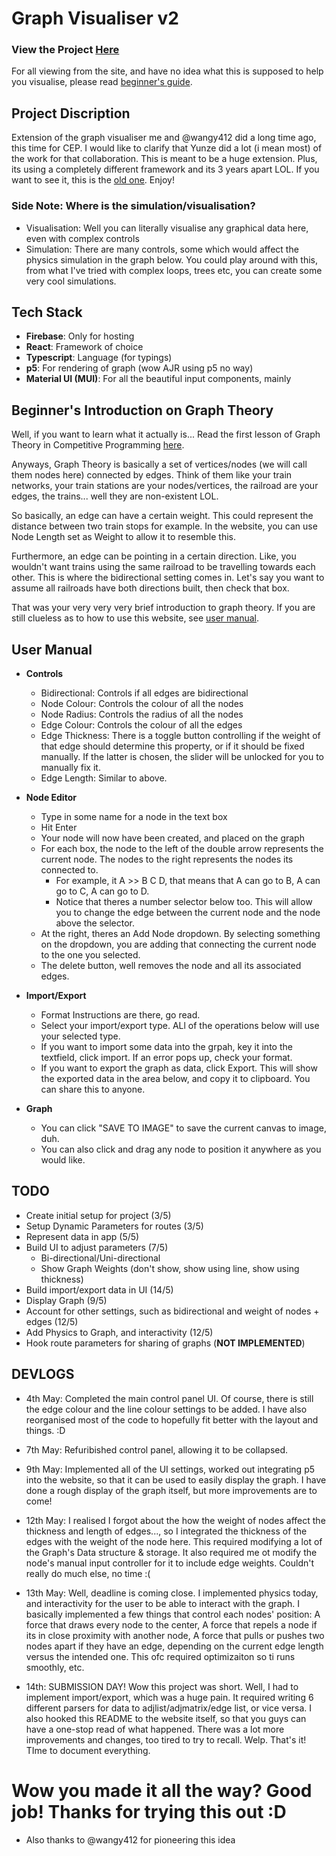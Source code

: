 # **Graph Visualiser v2**

### **View the Project [Here](https://graph-visual.web.app/)**

For all viewing from the site, and have no idea what this is supposed to help you visualise, please read [beginner's guide](#beginners-introduction-on-graph-theory).

## **Project Discription**

Extension of the graph visualiser me and @wangy412 did a long time ago, this time for CEP. I would like to clarify that Yunze did a lot (i mean most) of the work for that collaboration. This is meant to be a huge extension. Plus, its using a completely different framework and its 3 years apart LOL. If you want to see it, this is the [old one](https://ajr07.github.io/Graph-Visualiser/). Enjoy!

### **Side Note: Where is the simulation/visualisation?**

-   Visualisation: Well you can literally visualise any graphical data here, even with complex controls
-   Simulation: There are many controls, some which would affect the physics simulation in the graph below. You could play around with this, from what I've tried with complex loops, trees etc, you can create some very cool simulations.

## **Tech Stack**

-   **Firebase**: Only for hosting
-   **React**: Framework of choice
-   **Typescript**: Language (for typings)
-   **p5**: For rendering of graph (wow AJR using p5 no way)
-   **Material UI (MUI)**: For all the beautiful input components, mainly

## **Beginner's Introduction on Graph Theory**

Well, if you want to learn what it actually is... Read the first lesson of Graph Theory in Competitive Programming [here](https://docs.google.com/presentation/d/1JWnxpK5VAGoJ81ZIeWHu4zaljB0kVptnhPw_iDgjORc/edit#slide=id.ga62fe6c12e_0_178).

Anyways, Graph Theory is basically a set of vertices/nodes (we will call them nodes here) connected by edges. Think of them like your train networks, your train stations are your nodes/vertices, the railroad are your edges, the trains... well they are non-existent LOL.

So basically, an edge can have a certain weight. This could represent the distance between two train stops for example. In the website, you can use Node Length set as Weight to allow it to resemble this.

Furthermore, an edge can be pointing in a certain direction. Like, you wouldn't want trains using the same railroad to be travelling towards each other. This is where the bidirectional setting comes in. Let's say you want to assume all railroads have both directions built, then check that box.

That was your very very very brief introduction to graph theory. If you are still clueless as to how to use this website, see [user manual](#user-manual).

## **User Manual**

-   **Controls**
    -   Bidirectional: Controls if all edges are bidirectional
    -   Node Colour: Controls the colour of all the nodes
    -   Node Radius: Controls the radius of all the nodes
    -   Edge Colour: Controls the colour of all the edges
    -   Edge Thickness: There is a toggle button controlling if the weight of that edge should determine this property, or if it should be fixed manually. If the latter is chosen, the slider will be unlocked for you to manually fix it.
    -   Edge Length: Similar to above.
-   **Node Editor**
    -   Type in some name for a node in the text box
    -   Hit Enter
    -   Your node will now have been created, and placed on the graph
    -   For each box, the node to the left of the double arrow represents the current node. The nodes to the right represents the nodes its connected to.
        -   For example, it A >> B C D, that means that A can go to B, A can go to C, A can go to D.
        -   Notice that theres a number selector below too. This will allow you to change the edge between the current node and the node above the selector.
    -   At the right, theres an Add Node dropdown. By selecting something on the dropdown, you are adding that connecting the current node to the one you selected.
    -   The delete button, well removes the node and all its associated edges.
-   **Import/Export**

    -   Format Instructions are there, go read.
    -   Select your import/export type. ALl of the operations below will use your selected type.
    -   If you want to import some data into the grpah, key it into the textfield, click import. If an error pops up, check your format.
    -   If you want to export the graph as data, click Export. This will show the exported data in the area below, and copy it to clipboard. You can share this to anyone.

-   **Graph**
    -   You can click "SAVE TO IMAGE" to save the current canvas to image, duh.
    -   You can also click and drag any node to position it anywhere as you would like.

## **TODO**

-   Create initial setup for project (3/5)
-   Setup Dynamic Parameters for routes (3/5)
-   Represent data in app (5/5)
-   Build UI to adjust parameters (7/5)
    -   Bi-directional/Uni-directional
    -   Show Graph Weights (don't show, show using line, show using thickness)
-   Build import/export data in UI (14/5)
-   Display Graph (9/5)
-   Account for other settings, such as bidirectional and weight of nodes + edges (12/5)
-   Add Physics to Graph, and interactivity (12/5)
-   Hook route parameters for sharing of graphs (**NOT IMPLEMENTED**)

## **DEVLOGS**

-   4th May: Completed the main control panel UI. Of course, there is still the edge colour and the line colour settings to be added. I have also reorganised most of the code to hopefully fit better with the layout and things. :D

-   7th May: Refuribished control panel, allowing it to be collapsed.

-   9th May: Implemented all of the UI settings, worked out integrating p5 into the website, so that it can be used to easily display the graph. I have done a rough display of the graph itself, but more improvements are to come!

-   12th May: I realised I forgot about the how the weight of nodes affect the thickness and length of edges..., so I integrated the thickness of the edges with the weight of the node here. This required modifying a lot of the Graph's Data structure & storage. It also required me ot modify the node's manual input controller for it to include edge weights. Couldn't really do much else, no time :(

-   13th May: Well, deadline is coming close. I implemented physics today, and interactivity for the user to be able to interact with the graph. I basically implemented a few things that control each nodes' position: A force that draws every node to the center, A force that repels a node if its in close proximity with another node, A force that pulls or pushes two nodes apart if they have an edge, depending on the current edge length versus the intended one. This ofc required optimizaiton so ti runs smoothly, etc.

-   14th: SUBMISSION DAY! Wow this project was short. Well, I had to implement import/export, which was a huge pain. It required writing 6 different parsers for data to adjlist/adjmatrix/edge list, or vice versa. I also hooked this README to the website itself, so that you guys can have a one-stop read of what happened. There was a lot more improvements and changes, too tired to try to recall. Welp. That's it! TIme to document everything.

# **Wow you made it all the way? Good job! Thanks for trying this out :D**

-   Also thanks to @wangy412 for pioneering this idea
